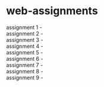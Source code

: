 # web-assignments

assignment 1  -  
assignment 2  -  
assignment 3  -  
assignment 4  -  
assignment 5  -  
assignment 6  -  
assignment 7  -  
assignment 8  -  
assignment 9  -  
